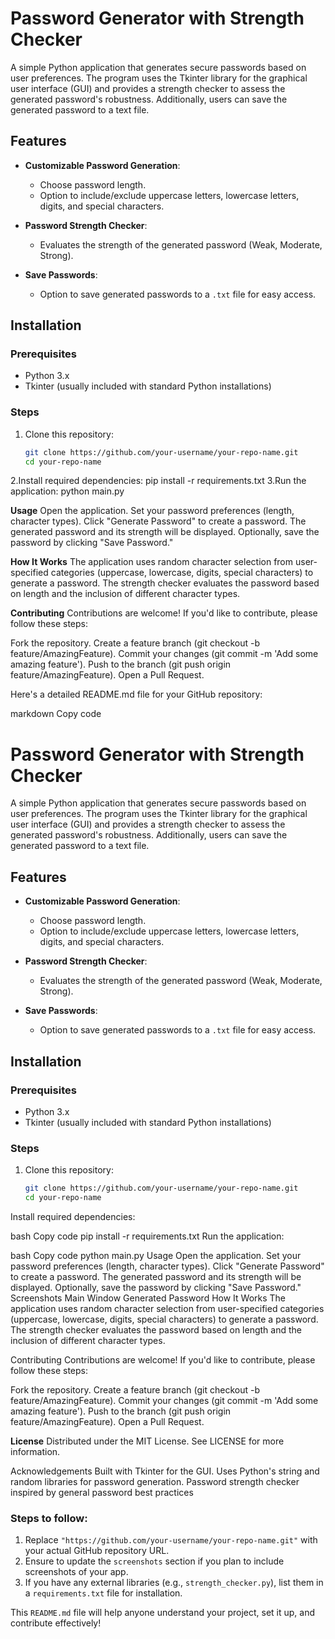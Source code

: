 # Password Generator with Strength Checker

A simple Python application that generates secure passwords based on user preferences. The program uses the Tkinter library for the graphical user interface (GUI) and provides a strength checker to assess the generated password's robustness. Additionally, users can save the generated password to a text file.

## Features

- **Customizable Password Generation**: 
  - Choose password length.
  - Option to include/exclude uppercase letters, lowercase letters, digits, and special characters.
  
- **Password Strength Checker**: 
  - Evaluates the strength of the generated password (Weak, Moderate, Strong).
  
- **Save Passwords**: 
  - Option to save generated passwords to a `.txt` file for easy access.

## Installation

### Prerequisites

- Python 3.x
- Tkinter (usually included with standard Python installations)

### Steps

1. Clone this repository:
   ```bash
   git clone https://github.com/your-username/your-repo-name.git
   cd your-repo-name
2.Install required dependencies:
pip install -r requirements.txt
3.Run the application:
python main.py

**Usage**
Open the application.
Set your password preferences (length, character types).
Click "Generate Password" to create a password.
The generated password and its strength will be displayed.
Optionally, save the password by clicking "Save Password."

**How It Works**
The application uses random character selection from user-specified categories (uppercase, lowercase, digits, special characters) to generate a password. The strength checker evaluates the password based on length and the inclusion of different character types.

**Contributing**
Contributions are welcome! If you'd like to contribute, please follow these steps:

Fork the repository.
Create a feature branch (git checkout -b feature/AmazingFeature).
Commit your changes (git commit -m 'Add some amazing feature').
Push to the branch (git push origin feature/AmazingFeature).
Open a Pull Request.


Here's a detailed README.md file for your GitHub repository:

markdown
Copy code
# Password Generator with Strength Checker

A simple Python application that generates secure passwords based on user preferences. The program uses the Tkinter library for the graphical user interface (GUI) and provides a strength checker to assess the generated password's robustness. Additionally, users can save the generated password to a text file.

## Features

- **Customizable Password Generation**: 
  - Choose password length.
  - Option to include/exclude uppercase letters, lowercase letters, digits, and special characters.
  
- **Password Strength Checker**: 
  - Evaluates the strength of the generated password (Weak, Moderate, Strong).
  
- **Save Passwords**: 
  - Option to save generated passwords to a `.txt` file for easy access.

## Installation

### Prerequisites

- Python 3.x
- Tkinter (usually included with standard Python installations)

### Steps

1. Clone this repository:
   ```bash
   git clone https://github.com/your-username/your-repo-name.git
   cd your-repo-name
Install required dependencies:

bash
Copy code
pip install -r requirements.txt
Run the application:

bash
Copy code
python main.py
Usage
Open the application.
Set your password preferences (length, character types).
Click "Generate Password" to create a password.
The generated password and its strength will be displayed.
Optionally, save the password by clicking "Save Password."
Screenshots
Main Window	Generated Password
How It Works
The application uses random character selection from user-specified categories (uppercase, lowercase, digits, special characters) to generate a password. The strength checker evaluates the password based on length and the inclusion of different character types.

Contributing
Contributions are welcome! If you'd like to contribute, please follow these steps:

Fork the repository.
Create a feature branch (git checkout -b feature/AmazingFeature).
Commit your changes (git commit -m 'Add some amazing feature').
Push to the branch (git push origin feature/AmazingFeature).
Open a Pull Request.

**License**
Distributed under the MIT License. See LICENSE for more information.

Acknowledgements
Built with Tkinter for the GUI.
Uses Python's string and random libraries for password generation.
Password strength checker inspired by general password best practices


### Steps to follow:
1. Replace `"https://github.com/your-username/your-repo-name.git"` with your actual GitHub repository URL.
2. Ensure to update the `screenshots` section if you plan to include screenshots of your app.
3. If you have any external libraries (e.g., `strength_checker.py`), list them in a `requirements.txt` file for installation.

This `README.md` file will help anyone understand your project, set it up, and contribute effectively!

